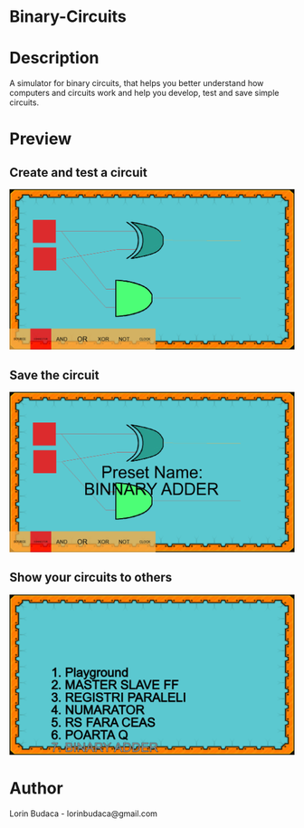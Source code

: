 # Binary-Circuits

<h1> Description </h1>
  <p> A simulator for binary circuits, that helps you better understand how computers and circuits work and help you develop, test and save simple circuits.<p>

<h1> Preview </h1>
<h2> Create and test a circuit</h2>
<img src="1.png" alt="Screenshot">

<h2> Save the circuit</h2>
<img src="2.png" alt="Screenshot">

<h2> Show your circuits to others</h2>
<img src="3.png" alt="Screenshot">

<h1> Author </h1>
<p>Lorin Budaca - lorinbudaca@gmail.com</p>
